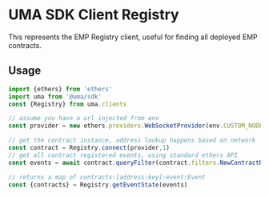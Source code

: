 # UMA SDK Client Registry
This represents the EMP Registry client, useful for finding all deployed EMP contracts.

## Usage
```js
import {ethers} from 'ethers'
import uma from '@uma/sdk'
const {Registry} from uma.clients

// assume you have a url injected from env
const provider = new ethers.providers.WebSocketProvider(env.CUSTOM_NODE_URL)

// get the contract instance, address lookup happens based on network 
const contract = Registry.connect(provider,1)
// get all contract registered events, using standard ethers API
const events = await contract.queryFilter(contract.filters.NewContractRegistered(null,null,null))

// returns a map of contracts:[address:key]:event:Event
const {contracts} = Registry.getEventState(events)

```
